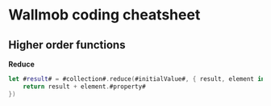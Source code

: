 # Wallmob coding cheatsheet

## Higher order functions

**Reduce**
```swift
let #result# = #collection#.reduce(#initialValue#, { result, element in
	return result + element.#property#
})
```
